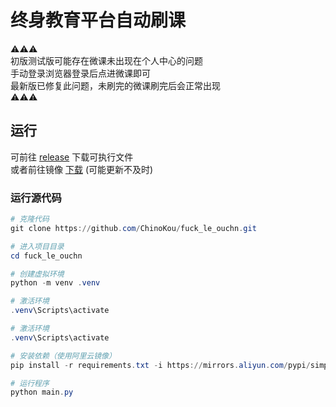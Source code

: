 # 终身教育平台自动刷课

⚠️⚠️⚠️  
初版测试版可能存在微课未出现在个人中心的问题  
手动登录浏览器登录后点进微课即可  
最新版已修复此问题，未刷完的微课刷完后会正常出现  
⚠️⚠️⚠️

## 运行

可前往 [release](https://github.com/ChinoKou/fuck_le_ouchn/releases) 下载可执行文件  
或者前往镜像 [下载](https://chinokou.cn/download/ouchn.exe) (可能更新不及时)  

### 运行源代码
```powershell
# 克隆代码
git clone https://github.com/ChinoKou/fuck_le_ouchn.git

# 进入项目目录
cd fuck_le_ouchn

# 创建虚拟环境
python -m venv .venv

# 激活环境
.venv\Scripts\activate

# 激活环境
.venv\Scripts\activate

# 安装依赖（使用阿里云镜像）
pip install -r requirements.txt -i https://mirrors.aliyun.com/pypi/simple

# 运行程序
python main.py
```
